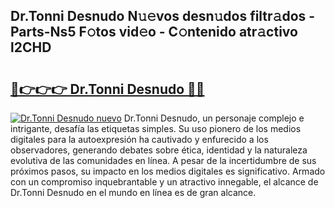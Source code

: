 ## Dr.Tonni Desnudo N𝚞𝚎vos desn𝚞dos filtr𝚊dos - Parts-Ns5 F𝚘tos vid𝚎o - C𝚘ntenido atr𝚊ctivo l2CHD

# <h2><a href="http://mb8b32.tromn.icu/?c=Dr.Tonni+Desnudo">🔗👉👉👉 Dr.Tonni Desnudo 🔗🔗</a></h2>

[![Dr.Tonni Desnudo nuevo](https://i.imgur.com/pEAQMta.gif)](http://mb8b32.tromn.icu/?c=Dr.Tonni+Desnudo)
Dr.Tonni Desnudo, un personaje complejo e intrigante, desafía las etiquetas simples. Su uso pionero de los medios digitales para la autoexpresión ha cautivado y enfurecido a los observadores, generando debates sobre ética, identidad y la naturaleza evolutiva de las comunidades en línea. A pesar de la incertidumbre de sus próximos pasos, su impacto en los medios digitales es significativo. Armado con un compromiso inquebrantable y un atractivo innegable, el alcance de Dr.Tonni Desnudo en el mundo en línea es de gran alcance.
